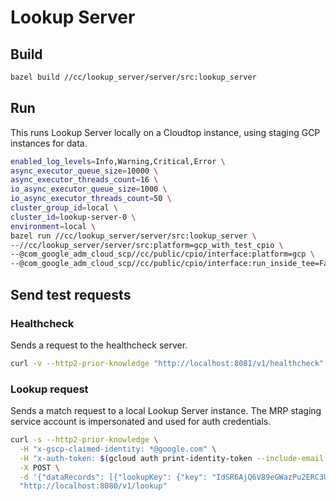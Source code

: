 # Lookup Server

## Build

```bash
bazel build //cc/lookup_server/server/src:lookup_server
```

## Run

This runs Lookup Server locally on a Cloudtop instance, using staging GCP
instances for data.

```bash
enabled_log_levels=Info,Warning,Critical,Error \
async_executor_queue_size=10000 \
async_executor_threads_count=16 \
io_async_executor_queue_size=1000 \
io_async_executor_threads_count=50 \
cluster_group_id=local \
cluster_id=lookup-server-0 \
environment=local \
bazel run //cc/lookup_server/server/src:lookup_server \
--//cc/lookup_server/server/src:platform=gcp_with_test_cpio \
--@com_google_adm_cloud_scp//cc/public/cpio/interface:platform=gcp \
--@com_google_adm_cloud_scp//cc/public/cpio/interface:run_inside_tee=False
```

## Send test requests

### Healthcheck

Sends a request to the healthcheck server.

```bash
curl -v --http2-prior-knowledge "http://localhost:8081/v1/healthcheck"
```

### Lookup request

Sends a match request to a local Lookup Server instance. The MRP staging service
account is impersonated and used for
auth credentials.

```bash
curl -s --http2-prior-knowledge \
  -H "x-gscp-claimed-identity: *@google.com" \
  -H "x-auth-token: $(gcloud auth print-identity-token --include-email --audiences=lookup-server-staging --impersonate-service-account=lookup-caller@my-project.iam.gserviceaccount.com 2>/dev/null)" \
  -X POST \
  -d '{"dataRecords": [{"lookupKey": {"key": "IdSR6AjQ6V89eGWazPu2ERC3UFYHpWM/pK0G18XqXTM="}}], "hashInfo": {"hashType": "HASH_TYPE_SHA_256"}, "keyFormat": "KEY_FORMAT_HASHED", "shardingScheme": {"numShards": "60", "type": "jch"}, "associatedDataKeys": ["encrypted_gaia_id", "pii_type"]}' \
  "http://localhost:8080/v1/lookup"
```

